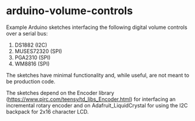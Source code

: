 # arduino-volume-controls
Example Arduino sketches interfacing the following digital volume controls over a serial bus:

1. DS1882 (I2C)
2. MUSES72320 (SPI)
3. PGA2310 (SPI)
4. WM8816 (SPI)

The sketches have minimal functionality and, while useful, are not meant to be production code.

The sketches depend on the Encoder library (https://www.pjrc.com/teensy/td_libs_Encoder.html) for interfacing an incremental rotary encoder and on Adafruit_LiquidCrystal for using the I2C backpack for 2x16 character LCD.
